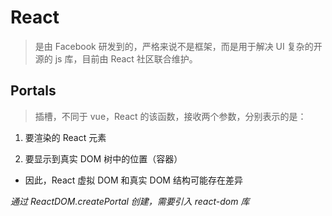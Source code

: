 # React

> 是由 Facebook 研发到的，严格来说不是框架，而是用于解决 UI 复杂的开源的 js 库，目前由 React 社区联合维护。

## Portals

> 插槽，不同于 vue，React 的该函数，接收两个参数，分别表示的是：

1. 要渲染的 React 元素

2. 要显示到真实 DOM 树中的位置（容器）

- 因此，React 虚拟 DOM 和真实 DOM 结构可能存在差异

_通过 ReactDOM.createPortal 创建，需要引入 react-dom 库_
